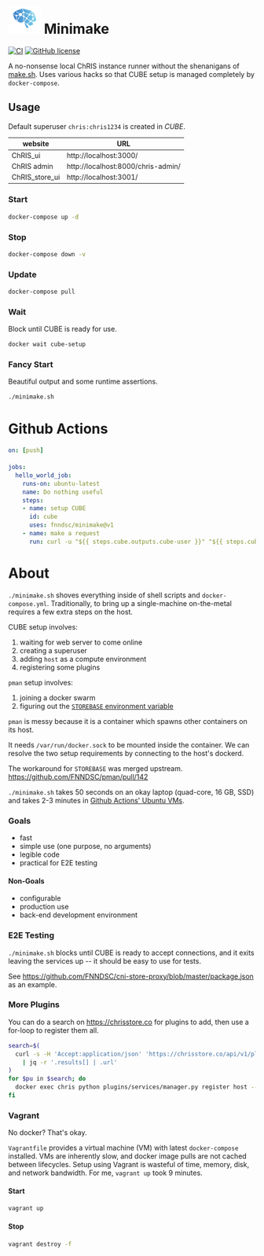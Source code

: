 # ![ChRIS logo](https://raw.githubusercontent.com/FNNDSC/ChRIS_ultron_backEnd/master/docs/assets/logo_chris.png) Minimake

[![CI](https://github.com/FNNDSC/minimake/workflows/CI/badge.svg)](https://github.com/FNNDSC/minimake/actions?query=workflow%3ACI)
[![GitHub license](https://img.shields.io/github/license/FNNDSC/minimake)](https://github.com/FNNDSC/minimake/blob/master/LICENSE)

A no-nonsense local ChRIS instance runner without the shenanigans of
[make.sh](https://github.com/FNNDSC/ChRIS_ultron_backEnd/blob/master/make.sh).
Uses various hacks so that CUBE setup is managed completely by `docker-compose`.

## Usage

Default superuser `chris:chris1234` is created in _CUBE_.

website        | URL
---------------|-----
ChRIS_ui       | http://localhost:3000/
ChRIS admin    | http://localhost:8000/chris-admin/
ChRIS_store_ui | http://localhost:3001/

### Start

```bash
docker-compose up -d
```

### Stop

```bash
docker-compose down -v
```

### Update

```bash
docker-compose pull
```

### Wait

Block until CUBE is ready for use.

```bash
docker wait cube-setup
```

### Fancy Start

Beautiful output and some runtime assertions.

```bash
./minimake.sh
```

# Github Actions

```yaml
on: [push]

jobs:
  hello_world_job:
    runs-on: ubuntu-latest
    name: Do nothing useful
    steps:
    - name: setup CUBE
      id: cube
      uses: fnndsc/minimake@v1
    - name: make a request
      run: curl -u "${{ steps.cube.outputs.cube-user }}" "${{ steps.cube.outputs.cube-url }}"
```

# About

`./minimake.sh` shoves everything inside of shell scripts and `docker-compose.yml`.
Traditionally, to bring up a single-machine on-the-metal requires
a few extra steps on the host.

CUBE setup involves:

1. waiting for web server to come online
2. creating a superuser
3. adding `host` as a compute environment
4. registering some plugins

`pman` setup involves:

1. joining a docker swarm
2. figuring out the [`STOREBASE` environment variable](https://github.com/FNNDSC/ChRIS_ultron_backEnd/blob/78670f6abf0b6ebac7aeef75989893b4502d4823/docker-compose_dev.yml#L208-L222)

`pman` is messy because it is a container which spawns other containers on its host.

It needs `/var/run/docker.sock` to be mounted inside the container.
We can resolve the two setup requirements by connecting to the host's dockerd.

The workaround for `STOREBASE` was merged upstream.
https://github.com/FNNDSC/pman/pull/142

`./minimake.sh` takes 50 seconds on an okay laptop (quad-core, 16 GB, SSD)
and takes 2-3 minutes in [Github Actions' Ubuntu VMs](https://github.com/FNNDSC/minimake/actions).

### Goals

- fast
- simple use (one purpose, no arguments)
- legible code
- practical for E2E testing

#### Non-Goals

- configurable
- production use
- back-end development environment

### E2E Testing

`./minimake.sh` blocks until CUBE is ready to accept connections,
and it exits leaving the services up -- it should be easy to use for tests.

See https://github.com/FNNDSC/cni-store-proxy/blob/master/package.json
as an example.

### More Plugins

You can do a search on https://chrisstore.co for plugins to add,
then use a for-loop to register them all.

```bash
search=$(
  curl -s -H 'Accept:application/json' 'https://chrisstore.co/api/v1/plugins/' \
    | jq -r '.results[] | .url'
)
for $pu in $search; do
  docker exec chris python plugins/services/manager.py register host --pluginurl "$pu"
fi
```

### Vagrant

No docker? That's okay.

`Vagrantfile` provides a virtual machine (VM) with latest `docker-compose` installed.
VMs are inherently slow, and docker image pulls are not cached between lifecycles.
Setup using Vagrant is wasteful of time, memory, disk, and network bandwidth.
For me, `vagrant up` took 9 minutes.

#### Start

```bash
vagrant up
```

#### Stop

```bash
vagrant destroy -f
```
